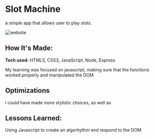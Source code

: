# Slot Machine
 a simple app that allows user to play slots.

![website](https://user-images.githubusercontent.com/102541464/172085973-c95277c7-b17a-4c08-8a94-acdff0b04882.png)


## How It's Made:

**Tech used:** HTML5, CSS3, JavaScript, Node, Express

My learning was focused on javascript, making sure that the functions worked properly and manipulated the DOM

## Optimizations

I could have made more stylistic choices, as well as 

## Lessons Learned:

Using Javascript to create an algorhythm and respond to the DOM
